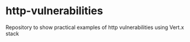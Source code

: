 # http-vulnerabilities
Repository to show practical examples of http vulnerabilities using Vert.x stack 
